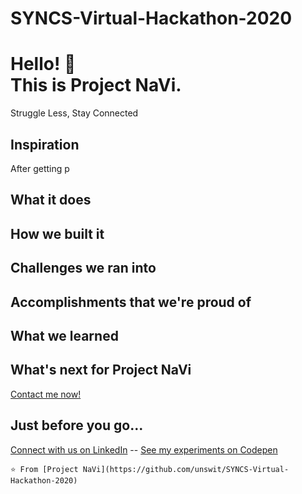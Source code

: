 # SYNCS-Virtual-Hackathon-2020
# Hello! :wave: <br>This is Project NaVi.    
Struggle Less, Stay Connected

## Inspiration
After getting p
## What it does

## How we built it

## Challenges we ran into

## Accomplishments that we're proud of

## What we learned

## What's next for Project NaVi



[Contact me now!](https://elissavet.me/#contact)

## Just before you go...
[Connect with us on LinkedIn](https://gr.linkedin.com/in/elitriant) -- [See my experiments on Codepen](https://codepen.io/elisavetTriant/)

`⭐️ From [Project NaVi](https://github.com/unswit/SYNCS-Virtual-Hackathon-2020)`
